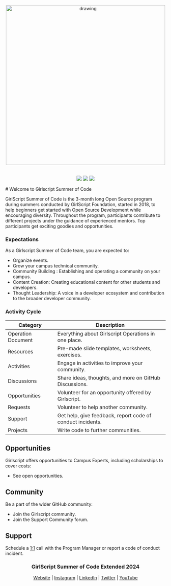 
<div align="center">

<img src="https://raw.githubusercontent.com/girlscript/gssoc-assets/main/Logos/GS_logo_White.png#gh-dark-mode-only" alt="drawing" width="500"/><br><br><br>
<a href="https://github.com/girlscript"><img src="https://img.shields.io/badge/Girlscript GitHub%20-%231DA1F2.svg?&style=for-the-badge&logo=GitHub&logoColor=white&color=grey"></a> <a href="https://twitter.com/girlscriptsoc"><img src="https://img.shields.io/badge/Twitter%20-%231DA1F2.svg?&style=for-the-badge&logo=Twitter&logoColor=white"></a>  <a href="https://www.facebook.com/girlscriptsoc/"><img src="https://img.shields.io/badge/Facebook%20-%231DA1F2.svg?&style=for-the-badge&logo=Facebook&logoColor=white&color=0573e7"></a>
</div>
# Welcome to Girlscript Summer of Code

GirlScript Summer of Code is the 3-month long Open Source program during summers conducted by GirlScript Foundation, started in 2018, to help beginners get started with Open Source Development while encouraging diversity. Throughout the program, participants contribute to different projects under the guidance of experienced mentors. Top participants get exciting goodies and opportunities.


### Expectations

As a Girlscript Summer of Code team, you are expected to:

- Organize events. 
- Grow your campus technical community.
- Community Building : Establishing and operating a community on your campus.
- Content Creation: Creating educational content for other students and developers.
- Thought Leadership: A voice in a developer ecosystem and contribution to the broader developer community.

### Activity Cycle

| Category             | Description                                                                                      |
|----------------------|--------------------------------------------------------------------------------------------------|
| Operation Document   | Everything about Girlscript Operations in one place.                                             |
| Resources            | Pre-made slide templates, worksheets, exercises.                                                 |
| Activities           | Engage in activities to improve your community.                                                  |
| Discussions          | Share ideas, thoughts, and more on GitHub Discussions.                                           |
| Opportunities        | Volunteer for an opportunity offered by Girlscript.                                              |
| Requests             | Volunteer to help another community.                                                             |
| Support              | Get help, give feedback, report code of conduct incidents.                                       |
| Projects             | Write code to further communities.                                                       |



## Opportunities

Girlscript offers opportunities to Campus Experts, including scholarships to cover costs:

- See open opportunities.


## Community

Be a part of the wider GitHub community:

- Join the Girlscript community.
- Join the Support Community forum.

## Support

Schedule a [1:1]() call with the Program Manager or report a code of conduct incident.

</div>
    <div align="center">

### GirlScript Summer of Code Extended 2024

[Website](https://gssoc.girlscript.tech/) | [Instagram](https://www.instagram.com/girlscriptsummerofcode/?hl=en) | [LinkedIn](https://www.linkedin.com/company/girlscriptsoc) | [Twitter](https://twitter.com/girlscriptsoc) | [YouTube](https://www.youtube.com/@girlscriptfoundation45)

</div>



